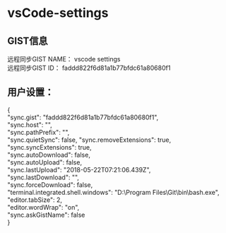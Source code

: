 # vsCode-settings
GIST信息
-------------------

远程同步GIST NAME：   vscode settings<br>
远程同步GIST ID：     faddd822f6d81a1b77bfdc61a80680f1<br>

用户设置：
-------------------------------
{<br>
    "sync.gist": "faddd822f6d81a1b77bfdc61a80680f1",<br>
    "sync.host": "",<br>
    "sync.pathPrefix": "",<br>
    "sync.quietSync": false,
    "sync.removeExtensions": true,<br>
    "sync.syncExtensions": true,<br>
    "sync.autoDownload": false,<br>
    "sync.autoUpload": false,<br>
    "sync.lastUpload": "2018-05-22T07:21:06.439Z",<br>
    "sync.lastDownload": "",<br>
    "sync.forceDownload": false,<br>
    "terminal.integrated.shell.windows": "D:\\Program Files\\Git\\bin\\bash.exe",<br>
    "editor.tabSize": 2,<br>
    "editor.wordWrap": "on",<br>
    "sync.askGistName": false<br>
} <br>